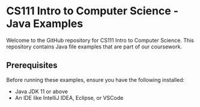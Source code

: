# CS111 Intro to Computer Science - Java Examples

Welcome to the GitHub repository for CS111 Intro to Computer Science. This repository contains Java file examples that are part of our coursework.

## Prerequisites

Before running these examples, ensure you have the following installed:
- Java JDK 11 or above
- An IDE like IntelliJ IDEA, Eclipse, or VSCode

